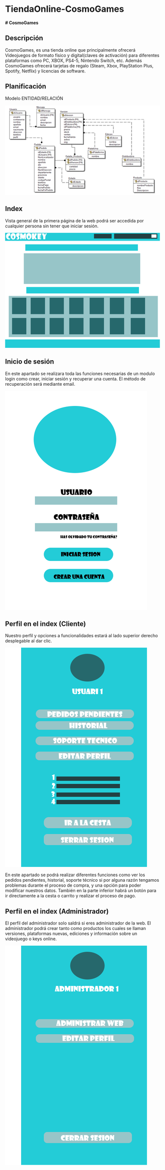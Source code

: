# TiendaOnline-CosmoGames

**# CosmoGames**
## Descripción
CosmoGames, es una tienda online que principalmente ofrecerá Videojuegos de formato físico y digital(claves de activación) para diferentes plataformas como PC, XBOX, PS4-5, Nintendo Switch, etc. Además CosmoGames ofrecerá tarjetas de regalo (Steam, Xbox, PlayStation Plus, Spotify, Netflix) y licencias de software.



## Planificación
Modelo ENTIDAD/RELACIÓN

![](https://raw.githubusercontent.com/JoseLuisQL/pictors/main/ER1.png)

## Index
Vista general de la primera página de la web podrá ser accedida por cualquier persona sin tener que iniciar sesión.

![](https://raw.githubusercontent.com/JoseLuisQL/pictors/main/2.png)

## Inicio de sesión
En este apartado se realizara toda las funciones necesarias de un modulo login como crear, iniciar sesión y recuperar una cuenta. El método de recuperación será mediante email.

![](https://raw.githubusercontent.com/JoseLuisQL/pictors/main/LOGIN1.png)

## Perfil en el index (Cliente)
Nuestro perfil y opciones a funcionalidades estará al lado superior derecho desplegable al dar clic. 


![](https://raw.githubusercontent.com/JoseLuisQL/pictors/main/USUARIO.png)

En este apartado se podrá realizar diferentes funciones como ver los pedidos pendientes, historial, soporte técnico si por alguna razón tengamos problemas durante el proceso de compra, y una opción para poder modificar nuestros datos. También en la parte inferior habrá un botón para ir directamente a la cesta o carrito y realizar el proceso de pago. 
 
## Perfil en el index (Administrador)
El perfil del administrador solo saldrá si eres administrador de la web. El administrador podrá crear tanto como productos los cuales se llaman versiones, plataformas nuevas, ediciones y información sobre un videojuego o keys online.

![](https://raw.githubusercontent.com/JoseLuisQL/pictors/main/admin.png)
